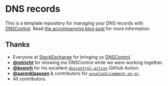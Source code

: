 # DNS records
This is a template repository for managing your DNS records with [DNSControl](https://stackexchange.github.io/dnscontrol/). Read [the accompanying blog post](https://svenluijten.com/posts/manage-your-dns-from-github-with-dnscontrol) for more information.

## Thanks
- Everyone at [StackExchange](https://github.com/StackExchange) for bringing us [DNSControl](https://github.com/StackExchange/dnscontrol).  
- [**@mtricht**](https://github.com/mtricht) for showing me DNSControl while we were working together.
- [**@koenrh**](https://github.com/koenrh) for his excellent [`dnscontrol-action`](https://github.com/koenrh/dnscontrol-action) GitHub Action.
- [**@aaronklaassen**](https://github.com/aaronklaassen) & contributors for [`unsplash/comment-on-pr`](https://github.com/unsplash/comment-on-pr).
- All contributors.
